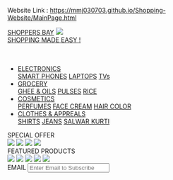 Website Link : https://mmj030703.github.io/Shopping-Website/MainPage.html
<!-- # Shopping-Website -->
<!-- It is a Simple Website Created Using HTML & Basic CSS. -->
<html>
<head>
<title>SHOPPERS BAY</title>
<link rel="stylesheet" href="nav.css">
<link rel="stylesheet" href="TopLogo.css">
<link rel="stylesheet" href="strip1.css">
<link rel="stylesheet" href="footer.css">
<link rel="icon" type="image/x-icon" href="mylogo1.png">
<link rel="stylesheet" href="https://cdnjs.cloudflare.com/ajax/libs/font-awesome/4.7.0/css/font-awesome.min.css">
</head>
<body>
    <div class = "body">
      <div class="full_logo">
        <div class = "logo">
          <a class = "logo_name" href = "MainPage.html" name = "top_logo">SHOPPERS BAY</a>
          <a class = "logo_photo" href = "MainPage.html" name = "top_logo_photo"><img src="mylogo2.png"></img></a> 
        </div>
        <div>
          <a class = "tag_line" href = "MainPage.html" name = "tline">SHOPPING MADE EASY !</a> <br> <br> <br>
        </div>
      </div>
      <ul>
        <li class="electronics_dropdown">
            <a class="electronics" href="electronics.html">ELECTRONICS</a>
              <div class="electronics_dropmenu">
                <a href="mobile.html">SMART PHONES</a>
                <a href="laptop.html">LAPTOPS</a>
                <a href="tv.html">TVs</a>
              </div>
        </li>
        <li class="grocery_dropdown">
            <a class="grocery" href="grocery.html">GROCERY</a>
              <div class="grocery_dropmenu">
                  <a href="ghee.html">GHEE & OILS</a>
                  <a href="pulses.html">PULSES</a>
                  <a href="rice.html">RICE</a>
              </div>
        </li>
        <li class="cosmetics_dropdown">
            <a class="cosmetics" href="cosmetics.html">COSMETICS</a>
            <div class="cosmetics_dropmenu">
              <a href="perfumes.html">PERFUMES</a>
              <a href="face_creams.html">FACE CREAM</a>
              <a href="hair_color.html">HAIR COLOR</a>
          </div>
        </li>
        <li class="clothes_dropdown">
          <a href="clothes&appreals.html" class="clothes">CLOTHES & APPREALS</a>
              <div class="clothes_dropmenu">
                  <a href="shirts.html">SHIRTS</a>
                  <a href="jeans.html">JEANS</a>
                  <a href="salwar_kurti.html">SALWAR KURTI</a>
              </div>
        </li>
      </ul>
    </div>
    <div class="strip1_heading">
      <a class="heading1">SPECIAL OFFER</a>
    </div>
    <div class="strip1">
      <a href="laptop2.html"><img class="laptop_coverphoto" src="laptop.webp"></img></a>
      <a href="jeans.html"><img class="jeans_coverphoto" src="jeans poster.jpg"></img></a>
      <a href="ghee.html"><img class="ghee_coverphoto" src="ghee poster.png"></img></a>
      <a href="perfumes.html"><img class="beauty_coverphoto" src="beauty poster.png"></img></a>
    </div>
    <div class="strip2_heading">
      <a class="heading2">FEATURED PRODUCTS</a>
    </div>
    <div class="strip2">
      <a href="laptop.html"><img class="lenevo_laptop" src="featured prod 1.jpg"></img></a>
      <a href="rice.html"><img class="basmati_rice" src="featured prod 2.jpg"></img></a>
      <a href="perfumes.html"><img class="setwet_spray" src="featured prod 3.jpg"></img></a>
      <a href="salwar_kurti.html"><img class="salwar_kurti" src="featured prod 4.jpg"></img></a>
      <a href="earbud.html"><img class="boat_earbud" src="featured prod 5.gif"></img></a>
    </div>
    <div class="footer">
      <a href="https://shoppersbay03@gmail.com" class="fa fa-google"></a>
      <a href="https://www.instagram.com" class="fa fa-instagram"></a>
      <a href="https://www.facebook.com" class="fa fa-facebook"></a>
      <a href="https://www.youtube.com" class="fa fa-youtube"></a>
      <div class="footer_email">
      <a class="f_email">EMAIL  </a><input type="email" class="f_email_input" placeholder="Enter Email to Subscribe">
    </div>
  </div>
</body>
</html> 
